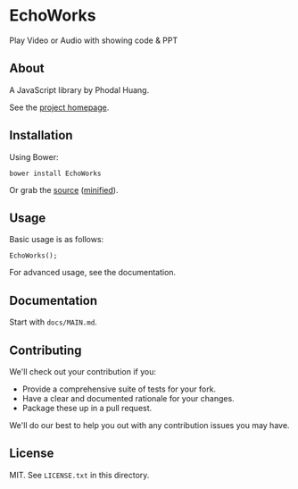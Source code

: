 # EchoWorks

Play Video or Audio with showing code & PPT

## About

A JavaScript library by Phodal Huang.

See the [project homepage](http://phodal.github.io/EchoWorks).

## Installation

Using Bower:

    bower install EchoWorks

Or grab the [source](https://github.com/phodal/EchoWorks/dist/EchoWorks.js) ([minified](https://github.com/phodal/EchoWorks/dist/EchoWorks.min.js)).

## Usage

Basic usage is as follows:

    EchoWorks();

For advanced usage, see the documentation.

## Documentation

Start with `docs/MAIN.md`.

## Contributing

We'll check out your contribution if you:

* Provide a comprehensive suite of tests for your fork.
* Have a clear and documented rationale for your changes.
* Package these up in a pull request.

We'll do our best to help you out with any contribution issues you may have.

## License

MIT. See `LICENSE.txt` in this directory.
